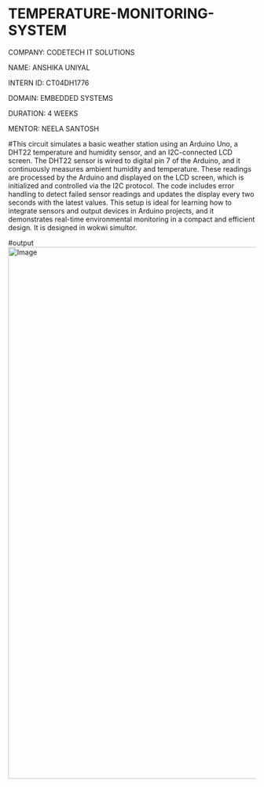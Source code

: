 # TEMPERATURE-MONITORING-SYSTEM
COMPANY: CODETECH IT SOLUTIONS

NAME: ANSHIKA UNIYAL

INTERN ID: CT04DH1776

DOMAIN: EMBEDDED SYSTEMS

DURATION: 4 WEEKS

MENTOR: NEELA SANTOSH

#This circuit simulates a basic weather station using an Arduino Uno, a DHT22 temperature and humidity sensor, and an I2C-connected LCD screen. The DHT22 sensor is wired to digital pin 7 of the Arduino, and it continuously measures ambient humidity and temperature. These readings are processed by the Arduino and displayed on the LCD screen, which is initialized and controlled via the I2C protocol. The code includes error handling to detect failed sensor readings and updates the display every two seconds with the latest values. This setup is ideal for learning how to integrate sensors and output devices in Arduino projects, and it demonstrates real-time environmental monitoring in a compact and efficient design. It is designed in wokwi simultor.

#output
<img width="1920" height="1080" alt="Image" src="https://github.com/user-attachments/assets/2cacf280-ebf3-4d4f-803f-761c3a573808" />
